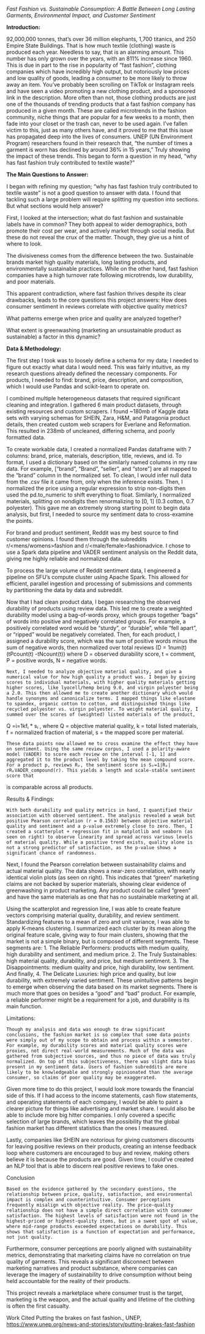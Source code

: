 *Fast Fashion vs. Sustainable Consumption:*
*A Battle Between Long Lasting Garments, Environmental Impact, and Customer Sentiment*

**Introduction:**

92,000,000 tonnes, that’s over 36 million elephants, 1,700 titanics, and 250 Empire State Buildings. That is how much textile (clothing) waste is produced each year. Needless to say, that is an alarming amount. This number has only grown over the years, with an 811% increase since 1960. This is due in part to the rise in popularity of “fast fashion”, clothing companies which have incredibly high output, but notoriously low prices and low quality of goods, leading a consumer to be more likely to throw away an item. You’ve probably been scrolling on TikTok or Instagram reels and have seen a video promoting a new clothing product, and a sponsored link in the description. More often than not, those clothing products are just one of the thousands of trending products that a fast fashion company has produced in a given month. These are called microtrends in the fashion community, niche things that are popular for a few weeks to a month, then fade into your closet or the trash can, never to be used again. I’ve fallen victim to this, just as many others have, and it proved to me that this issue has propagated deep into the lives of consumers. UNEP (UN Environment Program) researchers found in their research that, “the number of times a garment is worn has declined by around 36% in 15 years,” Truly showing the impact of these trends. This began to form a question in my head, “why has fast fashion truly contributed to textile waste?”

**The Main Questions to Answer:**

I began with refining my question; “why has fast fashion truly contributed to textile waste” is not a good question to answer with data. I found that tackling such a large problem will require splitting my question into sections. But what sections would help answer?

First, I looked at the intersection; what do fast fashion and sustainable labels have in common? They both appeal to wider demographics, both promote their cost per wear, and actively market through social media. But these do not reveal the crux of the matter. Though, they give us a hint of where to look.

The divisiveness comes from the difference between the two. Sustainable brands market high quality materials, long lasting products, and environmentally sustainable practices. While on the other hand, fast fashion companies have a high turnover rate following microtrends, low durability, and poor materials. 

This apparent contradiction, where fast fashion thrives despite its clear drawbacks, leads to the core questions this project answers: 
How does consumer sentiment in reviews correlate with objective quality metrics?

What patterns emerge when price and quality are analyzed together?

What extent is greenwashing (marketing an unsustainable product as sustainable) a factor in this dynamic?

**Data & Methodology:**

The first step I took was to loosely define a schema for my data; I needed to figure out exactly what data I would need. This was fairly intuitive, as my research questions already defined the necessary components. For products, I needed to find: brand, price, description, and composition, which I would use Pandas and scikit-learn to operate on. 

I combined multiple heterogeneous datasets that required significant cleaning and integration. I gathered 6 main product datasets, through existing resources and custom scrapers. I found ~180mb of Kaggle data sets with varying schemas for SHEIN, Zara, H&M, and Patagonia product details, then created custom web scrapers for Everlane and Reformation. This resulted in 238mb of uncleaned, differing schema, and poorly formatted data. 

To create workable data, I created a normalized Pandas dataframe with 7 columns: brand, price, materials, description, title, reviews, and id. To format, I used a dictionary based on the similarly named columns in my raw data. For example, [“brand”, “Brand”, “seller”, and “store”] are all mapped to the “brand” column in the normalized set. To clean, I would infer null data from the .csv file it came from, only when the inference exists. Then, I normalized the price using a regular expression to strip non-digits then used the pd.to_numeric to shift everything to float. Similarly, I normalized materials, splitting on nondigits then renormalizing to [0, 1] (0.3 cotton, 0.7 polyester). This gave me an extremely strong starting point to begin data analysis, but first, I needed to source my sentiment data to cross-examine the points.

For brand and product sentiment, Reddit was my best source to find customer opinions. I found them through the subreddits r/<mens/womens>fashion and r/<male/female>fashionadvice. I chose to use a Spark data pipeline and VADER sentiment analysis on the Reddit data, giving me highly reliable and normalized data.

To process the large volume of Reddit sentiment data, I engineered a pipeline on SFU’s compute cluster using Apache Spark. This allowed for efficient, parallel ingestion and processing of submissions and comments by partitioning the data by data and subreddit.

Now that I had clean product data, I began researching the observed durability of products using review data. This led me to create a weighted durability model using a bag-of-words proxy, which groups together “bags” of words into positive and negatively correlated groups. For example, a positively correlated word would be “sturdy”, or “durable”, while “fell apart”, or “ripped” would be negatively correlated. Then, for each product, I assigned a durability score, which was the sum of positive words minus the sum of negative words, then normalized over total reviews (D = 1num(t)(tPcount(t) -tNcount(t)) where D = observed durability score, t = comment, P = positive words, N = negative words. 

	Next, I needed to analyze objective material quality, and give a numerical value for how high quality a product was. I began by giving scores to individual materials, with higher quality materials getting higher scores, like lyocell/hemp being 9.0, and virgin polyester being a 2.0. This then allowed me to create another dictionary which would handle synonyms and canonicalize terms. I mapped things like elastane to spandex, organic cotton to cotton, and distinguished things like recycled polyester vs. virgin polyester. To weight material quality, I summed over the scores of (weighted) listed materials of the product, 
Q =i=1kfᵢ * sᵢ , where Q = objective material quality, k = total listed materials, f = normalized fraction of material, s = the mapped score per material. 

	These data points now allowed me to cross examine the effect they have on sentiment. Using the same review corpus, I used a polarity-aware model (VADER) to score each review on the interval [-1, 1] and aggregated it to the product level by taking the mean compound score. For a product p, reviews Rₚ, the sentiment score is Sₚ=1|Rₚ| rRₚVADER_compound(r). This yields a length and scale-stable sentiment score that 
is comparable across all products.

Results & Findings:

	With both durability and quality metrics in hand, I quantified their association with observed sentiment. The analysis revealed a weak but positive Pearson correlation (r = 0.1563) between objective material quality and sentiment and a p-value extremely close to zero. Then, I created a scatterplot + regression fit in matplotlib and seaborn (as seen on right) to observe linearity and spread across various levels of material quality. While a positive trend exists, quality alone is not a strong predictor of satisfaction, as the p-value shows a significant chance of randomness.


Next, I found the Pearson correlation between sustainability claims and actual material quality. The data shows a near-zero correlation, with nearly identical violin plots (as seen on right). This indicates that “green” marketing claims are not backed by superior materials, showing clear evidence of greenwashing in product marketing. Any product could be called “green” and have the same materials as one that has no sustainable marketing at all.

Using the scatterplot and regression line, I was able to create feature vectors comprising material quality, durability, and review sentiment. Standardizing features to a mean of zero and unit variance, I was able to apply K-means clustering. I summarized each cluster by its mean along the original feature scale, giving way to four main clusters, showing that the market is not a simple binary, but is composed of different segments. These segments are: 1. The Reliable Performers: products with medium quality, high durability and sentiment, and medium price. 2. The Truly Sustainables: high material quality, durability, and price, but medium sentiment. 3. The Disappointments: medium quality and price, high durability, low sentiment. And finally, 4. The Delicate Luxuries: high price and quality, but low durability, with extremely varied sentiment. These unintuitive patterns begin to emerge when observing the data based on its market segments. There is much more that goes on besides a “good” and “bad” product. For example, a reliable performer might be a requirement for a job, and durability is its main function.

Limitations:


	Though my analysis and data was enough to draw significant conclusions, the fashion market is so complex that some data points were simply out of my scope to obtain and process within a semester. For example, my durability scores and material quality scores were proxies, not direct real-world measurements. Much of the data was gathered from subjective sources, and thus no piece of data was truly normalized. On top of this subjectiveness, there was slight data bias present in my sentiment data. Users of fashion subreddits are more likely to be knowledgeable and strongly opinionated than the average consumer, so claims of poor quality may be exaggerated.

Given more time to do this project, I would look more towards the financial side of this. If I had access to the income statements, cash flow statements, and operating statements of each company, I would be able to paint a clearer picture for things like advertising and market share. I would also be able to include more big hitter companies. I only covered a specific selection of large brands, which leaves the possibility that the global fashion market has different statistics than the ones I measured. 

Lastly, companies like SHEIN are notorious for giving customers discounts for leaving positive reviews on their products, creating an intense feedback loop where customers are encouraged to buy and review, making others believe it is because the products are good. Given time, I could’ve created an NLP tool that is able to discern real positive reviews to fake ones.

Conclusion
	
	Based on the evidence gathered by the secondary questions, the relationship between price, quality, satisfaction, and environmental impact is complex and counterintuitive. Consumer perceptions frequently misalign with objective reality. The price-quality relationship does not have a simple direct correlation with consumer satisfaction. The highest levels of satisfaction were not found in the highest-priced or highest-quality items, but in a sweet spot of value, where mid-range products exceeded expectations on durability. This shows that satisfaction is a function of expectation and performance, not just quality. 

Furthermore, consumer perceptions are poorly aligned with sustainability metrics, demonstrating that marketing claims have no correlation on true quality of garments. This reveals a significant disconnect between marketing narratives and product substance, where companies can leverage the imagery of sustainability to drive consumption without being held accountable for the reality of their products.

This project reveals a marketplace where consumer trust is the target, marketing is the weapon, and the actual quality and lifetime of the clothing is often the first casualty. 

Work Cited
Putting the brakes on fast fashion., UNEP, https://www.unep.org/news-and-stories/story/putting-brakes-fast-fashion 